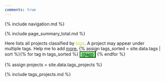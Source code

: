 ```yaml
---
comments: true
---
```


{% include navigation.md %}

<a name="top" id="top"></a>
{% include page_summary_total.md %}

Here lists all projects classified by <em style="color:#D0CE3B">tags</em>. A project may appear under multiple tags. Help me to add [more.](https://github.com/WeileiZeng/Open-Source-COVID-19/issues/68)
{% assign tags_sorted = site.data.tags | sort %}{% for tag in tags_sorted %}
<button type="button" style="background-color:#83E583;color=#F392F3" onclick='myFunction("{{ tag | downcase }}")'>{{tag}}</button> {% endfor %}


{% assign projects = site.data.tags_projects %}

{% include tags_projects.md %}

<script>
function myFunction(tag_name) {
  console.log("hello world");
  console.log(tag_name);
  console.log(document.getElementById(tag_name));
  var ele=document.getElementById(tag_name);	
  var position = ele.offsetTop-20;
  //  document.getElementById(tag_name).innerHTML="Hello";
  // var position = document.getElementById(tag_name).offset().top - 190;
  //  var position = 600;
  $("html, body").animate({scrollTop: position}, 400);
}


</script>